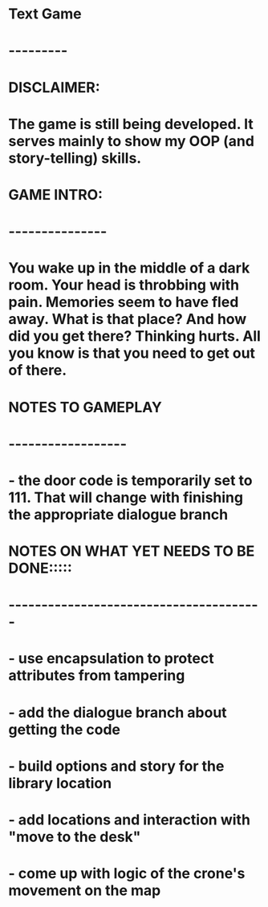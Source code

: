 # Text Game
# ---------
#
# DISCLAIMER:
# The game is still being developed. It serves mainly to show my OOP (and story-telling) skills. 
#
# GAME INTRO:
# ---------------
# You wake up in the middle of a dark room. Your head is throbbing with pain. Memories seem to have fled away. What is that place? And how did you get there? Thinking hurts. All you know is that you need to get out of there.
#
# NOTES TO GAMEPLAY
# ------------------
# - the door code is temporarily set to 111. That will change with finishing the appropriate dialogue branch
#
# NOTES ON WHAT YET NEEDS TO BE DONE:::::
# ---------------------------------------
# 
# - use encapsulation to protect attributes from tampering
# - add the dialogue branch about getting the code 
# - build options and story for the library location
# - add locations and interaction with "move to the desk" 
# - come up with logic of the crone's movement on the map
# 
# 
# 
# 
# 
#
#
#
#
# 

